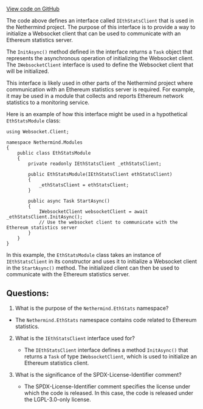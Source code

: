 [View code on GitHub](https://github.com/NethermindEth/nethermind/src/Nethermind/Nethermind.EthStats/IEthStatsClient.cs)

The code above defines an interface called `IEthStatsClient` that is used in the Nethermind project. The purpose of this interface is to provide a way to initialize a Websocket client that can be used to communicate with an Ethereum statistics server. 

The `InitAsync()` method defined in the interface returns a `Task` object that represents the asynchronous operation of initializing the Websocket client. The `IWebsocketClient` interface is used to define the Websocket client that will be initialized. 

This interface is likely used in other parts of the Nethermind project where communication with an Ethereum statistics server is required. For example, it may be used in a module that collects and reports Ethereum network statistics to a monitoring service. 

Here is an example of how this interface might be used in a hypothetical `EthStatsModule` class:

```
using Websocket.Client;

namespace Nethermind.Modules
{
    public class EthStatsModule
    {
        private readonly IEthStatsClient _ethStatsClient;

        public EthStatsModule(IEthStatsClient ethStatsClient)
        {
            _ethStatsClient = ethStatsClient;
        }

        public async Task StartAsync()
        {
            IWebsocketClient websocketClient = await _ethStatsClient.InitAsync();
            // Use the websocket client to communicate with the Ethereum statistics server
        }
    }
}
```

In this example, the `EthStatsModule` class takes an instance of `IEthStatsClient` in its constructor and uses it to initialize a Websocket client in the `StartAsync()` method. The initialized client can then be used to communicate with the Ethereum statistics server.
## Questions: 
 1. What is the purpose of the `Nethermind.EthStats` namespace?
   - The `Nethermind.EthStats` namespace contains code related to Ethereum statistics.
   
2. What is the `IEthStatsClient` interface used for?
   - The `IEthStatsClient` interface defines a method `InitAsync()` that returns a `Task` of type `IWebsocketClient`, which is used to initialize an Ethereum statistics client.
   
3. What is the significance of the SPDX-License-Identifier comment?
   - The SPDX-License-Identifier comment specifies the license under which the code is released. In this case, the code is released under the LGPL-3.0-only license.